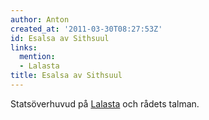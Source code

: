 ```yaml
---
author: Anton
created_at: '2011-03-30T08:27:53Z'
id: Esalsa av Sithsuul
links:
  mention:
  - Lalasta
title: Esalsa av Sithsuul
---
```


Statsöverhuvud på [Lalasta] och rådets talman.

  [Lalasta]: Lalasta
